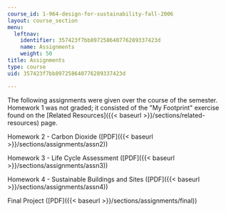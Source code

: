 ```yaml
---
course_id: 1-964-design-for-sustainability-fall-2006
layout: course_section
menu:
  leftnav:
    identifier: 357423f7bb897258640776289337423d
    name: Assignments
    weight: 50
title: Assignments
type: course
uid: 357423f7bb897258640776289337423d

---
```


The following assignments were given over the course of the semester. Homework 1 was not graded; it consisted of the "My Footprint" exercise found on the [Related Resources]({{< baseurl >}}/sections/related-resources) page.

Homework 2 - Carbon Dioxide ([PDF]({{< baseurl >}}/sections/assignments/assn2))

Homework 3 - Life Cycle Assessment ([PDF]({{< baseurl >}}/sections/assignments/assn3))

Homework 4 - Sustainable Buildings and Sites ([PDF]({{< baseurl >}}/sections/assignments/assn4))

Final Project ([PDF]({{< baseurl >}}/sections/assignments/final))